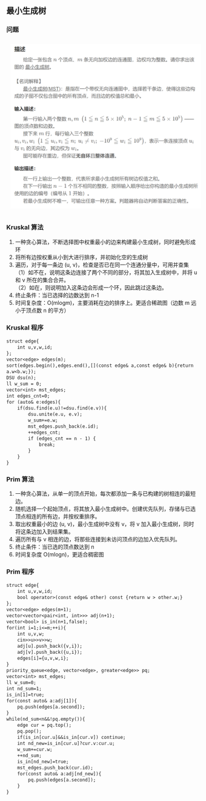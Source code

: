 ## 最小生成树
### 问题
<img src="../../pic/C-Lang/Algorithm/mst_exp1.png" style="width:600px;padding:10px;"/>

### Kruskal 算法
1. 一种贪心算法，不断选择图中权重最小的边来构建最小生成树，同时避免形成环
2. 将所有边按权重从小到大进行排序，并初始化空的生成树
3. 遍历，对于每一条边 (u, v)，检查是否已在同一个连通分量中，可用并查集\
（1）如不在，说明这条边连接了两个不同的部分，将其加入生成树中，并将 u 和 v 所在的集合合并。\
（2）如在，则说明加入这条边会形成一个环，因此跳过这条边。
4. 终止条件：当已选择的边数达到 n-1
5. 时间复杂度：O(mlogm)，主要消耗在边的排序上。更适合稀疏图（边数 m 远小于顶点数 n 的平方）
### Kruskal 程序
```
struct edge{
    int u,v,w,id;
};
vector<edge> edges(m);
sort(edges.begin(),edges.end(),[](const edge& a,const edge& b){return a.w<b.w;});
DSU dsu(n);
ll w_sum = 0;
vector<int> mst_edges;
int edges_cnt=0;
for (auto& e:edges){
    if(dsu.find(e.u)!=dsu.find(e.v)){
        dsu.unite(e.u, e.v);
        w_sum+=e.w;
        mst_edges.push_back(e.id);
        ++edges_cnt;
        if (edges_cnt == n - 1) {
            break;
        }
    }
}
```
### Prim 算法
1. 一种贪心算法，从单一的顶点开始，每次都添加一条与已构建的树相连的最短边。
2. 随机选择一个起始顶点，将其放入最小生成树中。创建优先队列，存储与已选顶点相连的所有边，并按权重排序。
3. 取出权重最小的边 (u, v)，最小生成树中没有 v，将 v 加入最小生成树，同时将这条边加入到结果集。
4. 遍历所有与 v 相连的边，将那些连接到未访问顶点的边加入优先队列。
5. 终止条件：当已选的顶点数达到 n 
6. 时间复杂度 O(mlogn)，更适合稠密图
### Prim 程序
```
struct edge{
    int u,v,w,id;
    bool operator>(const edge& other) const {return w > other.w;}
};
vector<edge> edges(m+1);
vector<vector<pair<int, int>>> adj(n+1);
vector<bool> is_in(n+1,false);
for(int i=1;i<=m;++i){
    int u,v,w;
    cin>>u>>v>>w;
    adj[u].push_back({v,i});
    adj[v].push_back({u,i});
    edges[i]={u,v,w,i};
}
priority_queue<edge, vector<edge>, greater<edge>> pq;
vector<int> mst_edges;
ll w_sum=0;
int nd_sum=1;
is_in[1]=true;
for(const auto& a:adj[1]){
    pq.push(edges[a.second]);
}
while(nd_sum<n&&!pq.empty()){
    edge cur = pq.top();
    pq.pop();
    if(is_in[cur.u]&&is_in[cur.v]) continue;
    int nd_new=is_in[cur.u]?cur.v:cur.u;
    w_sum+=cur.w;
    ++nd_sum;
    is_in[nd_new]=true;
    mst_edges.push_back(cur.id);
    for(const auto& a:adj[nd_new]){
        pq.push(edges[a.second]);
    }
}
```